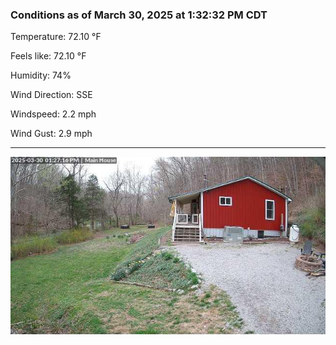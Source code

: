 ### Conditions as of March 30, 2025 at 1:32:32 PM CDT 

Temperature: 72.10 &deg;F

Feels like: 72.10 &deg;F

Humidity: 74%

Wind Direction: SSE

Windspeed: 2.2 mph

Wind Gust: 2.9 mph

---

<img src="./images/latest.jpeg"/>

